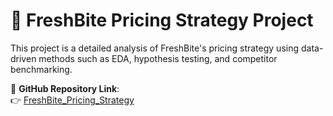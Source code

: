 # 🥗 FreshBite Pricing Strategy Project

This project is a detailed analysis of FreshBite's pricing strategy using data-driven methods such as EDA, hypothesis testing, and competitor benchmarking.

📂 **GitHub Repository Link**:  
👉 [FreshBite_Pricing_Strategy](https://github.com/Lakshyanalytics/FreshBite_Pricing_Strategy)

